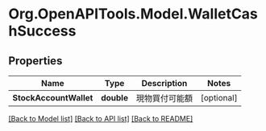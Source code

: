 # Org.OpenAPITools.Model.WalletCashSuccess
## Properties

Name | Type | Description | Notes
------------ | ------------- | ------------- | -------------
**StockAccountWallet** | **double** | 現物買付可能額 | [optional] 

[[Back to Model list]](../README.md#documentation-for-models) [[Back to API list]](../README.md#documentation-for-api-endpoints) [[Back to README]](../README.md)

